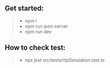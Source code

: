 ## Get started:
>- npm i
>- npm run json-server
>- npm run dev

## How to check test:
>- npx jest src/tests/rtpSimulation.test.ts
